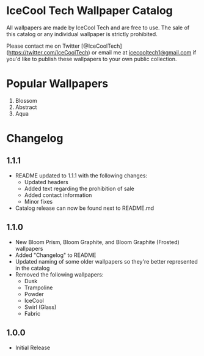 # IceCool Tech Wallpaper Catalog 

All wallpapers are made by IceCool Tech and are free to use. The sale of this catalog or any individual wallpaper is strictly prohibited.

Please contact me on Twitter [@IceCoolTech] (https://twitter.com/IceCoolTech) or email me at icecooltech1@gmail.com if you'd like to publish these wallpapers to your own public collection.

# Popular Wallpapers

1) Blossom
2) Abstract
3) Aqua

# Changelog

## 1.1.1
- README updated to 1.1.1 with the following changes:
  - Updated headers
  - Added text regarding the prohibition of sale
  - Added contact information
  - Minor fixes
- Catalog release can now be found next to README.md 
  

## 1.1.0
- New Bloom Prism, Bloom Graphite, and Bloom Graphite (Frosted) wallpapers
- Added "Changelog" to README
- Updated naming of some older wallpapers so they're better represented in the catalog
- Removed the following wallpapers:
  - Dusk
  - Trampoline
  - Powder
  - IceCool
  - Swirl (Glass)
  - Fabric
 

## 1.0.0
- Initial Release


